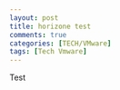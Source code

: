 ```yaml
---
layout: post
title: horizone test
comments: true
categories: [TECH/VMware]
tags: [Tech Vmware]
---
```


Test
